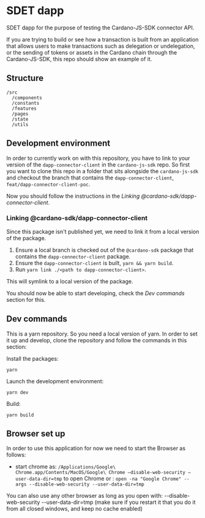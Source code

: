 # SDET dapp

SDET dapp for the purpose of testing the Cardano-JS-SDK connector API.

If you are trying to build or see how a transaction is built from an application that allows users to make transactions such as delegation or undelegation, or the sending of tokens or assets in the Cardano chain through the Cardano-JS-SDK, this repo should show an example of it.

## Structure

```
/src
  /components
  /constants
  /features
  /pages
  /state
  /utils
```

## Development environment

In order to currently work on with this repository, you have to link to your version of the `dapp-connector-client` in the `cardano-js-sdk` repo.
So first you want to clone this repo in a folder that sits alongside the `cardano-js-sdk` and checkout the branch that contains the `dapp-connector-client`, `feat/dapp-connector-client-poc`.

Now you should follow the instructions in the _Linking @cardano-sdk/dapp-connector-client_.

### Linking @cardano-sdk/dapp-connector-client

Since this package isn't published yet, we need to link it from a local version of the package.

1. Ensure a local branch is checked out of the `@cardano-sdk` package that contains the `dapp-connector-client` package.
2. Ensure the `dapp-connector-client` is built, `yarn && yarn build`.
3. Run `yarn link ./<path to dapp-connector-client>`.

This will symlink to a local version of the package.

You should now be able to start developing, check the _Dev commands_ section for this.

## Dev commands

This is a yarn repository. So you need a local version of yarn.
In order to set it up and develop, clone the repository and follow the commands in this section:

Install the packages:

```console
yarn
```

Launch the development environment:

```console
yarn dev
```

Build:

```console
yarn build
```

## Browser set up

In order to use this application for now we need to start the Browser as follows:

- start chrome as: `/Applications/Google\ Chrome.app/Contents/MacOS/Google\ Chrome —disable-web-security —user-data-dir=tmp` to open Chrome or : `open -na "Google Chrome" --args --disable-web-security --user-data-dir=tmp`

You can also use any other browser as long as you open with: --disable-web-security --user-data-dir=tmp (make sure if you restart it that you do it from all closed windows, and keep no cache enabled)
